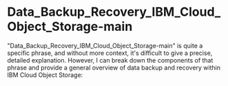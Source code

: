 # Data_Backup_Recovery_IBM_Cloud_Object_Storage-main
"Data_Backup_Recovery_IBM_Cloud_Object_Storage-main" is quite a specific phrase, and without more context, it's difficult to give a precise, detailed explanation. However, I can break down the components of that phrase and provide a general overview of data backup and recovery within IBM Cloud Object Storage: 
